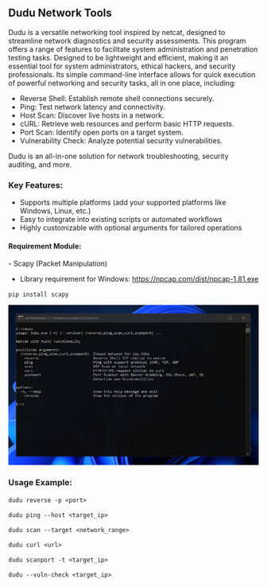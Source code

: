 ## Dudu Network Tools
Dudu is a versatile networking tool inspired by netcat, designed to streamline network diagnostics and security assessments. This program offers a range of features to facilitate system administration and penetration testing tasks. Designed to be lightweight and efficient, making it an essential tool for system administrators, ethical hackers, and security professionals. Its simple command-line interface allows for quick execution of powerful networking and security tasks, all in one place, including:

- Reverse Shell: Establish remote shell connections securely.
- Ping: Test network latency and connectivity.
- Host Scan: Discover live hosts in a network.
- cURL: Retrieve web resources and perform basic HTTP requests.
- Port Scan: Identify open ports on a target system.
- Vulnerability Check: Analyze potential security vulnerabilities.

Dudu is an all-in-one solution for network troubleshooting, security auditing, and more.

<h3>Key Features:</h3>

- Supports multiple platforms (add your supported platforms like Windows, Linux, etc.)
- Easy to integrate into existing scripts or automated workflows
- Highly customizable with optional arguments for tailored operations

<h4>Requirement Module:</h4>
- Scapy (Packet Manipulation)

- Library requirement for Windows: https://npcap.com/dist/npcap-1.81.exe

```
pip install scapy
```


  ![Images](images/y.PNG)

<h3>Usage Example:</h3>

```
dudu reverse -p <port>
```
```
dudu ping --host <target_ip>
```
```
dudu scan --target <network_range>
```
```
dudu curl <url>
```
```
dudu scanport -t <target_ip>
```
```
dudu --vuln-check <target_ip>
```

